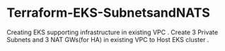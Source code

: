 # Terraform-EKS-SubnetsandNATS
Creating EKS supporting infrastructure in existing VPC .  Create 3 Private Subnets and 3 NAT GWs(for HA) in existing VPC to Host EKS cluster .
